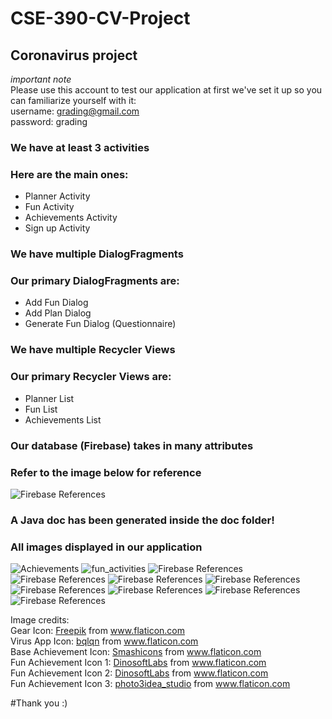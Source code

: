 # CSE-390-CV-Project


## Coronavirus project 

*important note*<br>
Please use this account to test our application at first we've set it up so you can familiarize yourself with it:<br>
username: grading@gmail.com<br>
password: grading<br>

### We have at least 3 activities
### Here are the main ones:
<ul>
  <li>Planner Activity</li>
  <li>Fun Activity</li>
  <li>Achievements Activity</li>
  <li>Sign up Activity</li>
</ul> 

### We have multiple DialogFragments
### Our primary DialogFragments are:
<ul>
 <li>Add Fun Dialog</li>
  <li>Add Plan Dialog</li>
  <li>Generate Fun Dialog (Questionnaire)</li>
</ul> 

### We have multiple Recycler Views
### Our primary Recycler Views are:
<ul>
  <li>Planner List</li>
  <li>Fun List</li>
  <li>Achievements List</li>
</ul> 

### Our database (Firebase) takes in many attributes
### Refer to the image below for reference
![Firebase References](/readme_images/database_proof.png)

### A Java doc has been generated inside the doc folder!


### All images displayed in our application
![Achievements](/readme_images/achievements.png)
![fun_activities](/readme_images/fun_activities.png)
![Firebase References](/readme_images/fun_dialog.png)
![Firebase References](/readme_images/gen_fun_dialog.png)
![Firebase References](/readme_images/menu_item_clicked.png)
![Firebase References](/readme_images/notification.jpeg)
![Firebase References](/readme_images/plan_dialog.png)
![Firebase References](/readme_images/settings.png)
![Firebase References](/readme_images/sign_in.png)
![Firebase References](/readme_images/signed_in_planner.png)











Image credits:<br>
Gear Icon:
<a href="https://www.flaticon.com/authors/freepik" title="Freepik">Freepik</a> from <a href="https://www.flaticon.com/" title="Flaticon"> www.flaticon.com</a><br>
Virus App Icon:
<a href="https://www.flaticon.com/free-icon/virus_3096582" title="bqlqn">bqlqn</a> from <a href="https://www.flaticon.com/" title="Flaticon"> www.flaticon.com</a><br>
Base Achievement Icon:
<a href="https://www.flaticon.com/authors/smashicons" title="Smashicons">Smashicons</a> from <a href="https://www.flaticon.com/" title="Flaticon">www.flaticon.com</a><br>
Fun Achievement Icon 1:
<a href="https://www.flaticon.com/authors/dinosoftlabs" title="DinosoftLabs">DinosoftLabs</a> from <a href="https://www.flaticon.com/" title="Flaticon">www.flaticon.com</a><br> 
Fun Achievement Icon 2:
<a href="https://www.flaticon.com/authors/dinosoftlabs" title="DinosoftLabs">DinosoftLabs</a> from <a href="https://www.flaticon.com/" title="Flaticon"> www.flaticon.com</a><br>
Fun Achievement Icon 3:
<a href="https://www.flaticon.com/free-icon/recommended_3163306" title="photo3idea_studio">photo3idea_studio</a> from <a href="https://www.flaticon.com/" title="Flaticon"> www.flaticon.com</a><br> 



#Thank you :)

